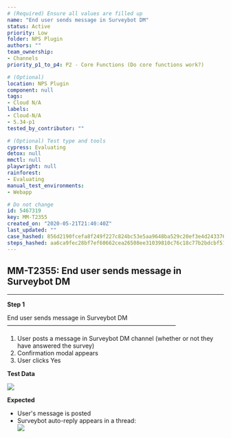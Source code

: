 ```yaml
---
# (Required) Ensure all values are filled up
name: "End user sends message in Surveybot DM"
status: Active
priority: Low
folder: NPS Plugin
authors: ""
team_ownership: 
- Channels
priority_p1_to_p4: P2 - Core Functions (Do core functions work?)

# (Optional)
location: NPS Plugin
component: null
tags:
- Cloud N/A
labels: 
- Cloud-N/A
- 5.34-p1
tested_by_contributor: ""

# (Optional) Test type and tools
cypress: Evaluating
detox: null
mmctl: null
playwright: null
rainforest: 
- Evaluating
manual_test_environments:
- Webapp

# Do not change
id: 5467319
key: MM-T2355
created_on: "2020-05-21T21:40:40Z"
last_updated: ""
case_hashed: 856d2190fcefa8f249f227c824bc53e5aa9648ba529c20ef3e4d24337631c45f0e4852bcc8f8fbf64491b8d95dff83aa
steps_hashed: aa6ca9fec28bf7ef60662cea26508ee31039810c76c18c77b2bdcbf5137de38e313627ef6a16780110a18816cd956016
---
```


<!-- (Auto-generated) Based on frontmatter's "key" and "name" -->

## MM-T2355: End user sends message in Surveybot DM

---

**Step 1**

End user sends message in Surveybot DM\
————————————————————————————

1. User posts a message in Surveybot DM channel (whether or not they have answered the survey)
2. Confirmation modal appears
3. User clicks Yes

**Test Data**

![](https://cloudfront.tm4j.smartbear.com/tenant/ad722c15-e2a6-3788-82f3-92f99221f446/project/10302/embedded-f3277290f945470c4add5d21ef3dc7ca7b74388fc7152bfb6b99ae58c66a95a8-1590097775386-1590097775386.png)

**Expected**

- User's message is posted
- Surveybot auto-reply appears in a thread:\
  ![](https://cloudfront.tm4j.smartbear.com/tenant/ad722c15-e2a6-3788-82f3-92f99221f446/project/10302/embedded-f3277290f945470c4add5d21ef3dc7ca7b74388fc7152bfb6b99ae58c66a95a8-1590097821145-1590097821145.png)
